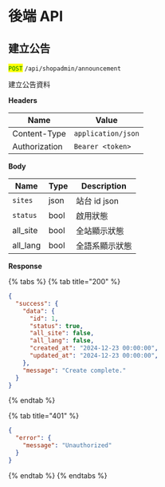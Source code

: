 # 後端 API

## 建立公告

<mark style="color:green;">`POST`</mark> `/api/shopadmin/announcement`

建立公告資料

**Headers**

| Name          | Value              |
| ------------- | ------------------ |
| Content-Type  | `application/json` |
| Authorization | `Bearer <token>`   |

**Body**

| Name      | Type | Description |
| --------- | ---- | ----------- |
| `sites`   | json | 站台 id json  |
| `status`  | bool | 啟用狀態        |
| all\_site | bool | 全站顯示狀態      |
| all\_lang | bool | 全語系顯示狀態     |

**Response**

{% tabs %}
{% tab title="200" %}
```json
{
  "success": {
    "data": {
      "id": 1,
      "status": true,
      "all_site": false,
      "all_lang": false,
      "created_at": "2024-12-23 00:00:00",
      "updated_at": "2024-12-23 00:00:00",
    },
    "message": "Create complete."
  }
}
```
{% endtab %}

{% tab title="401" %}
```json
{
  "error": {
    "message": "Unauthorized"
  }
}
```
{% endtab %}
{% endtabs %}

